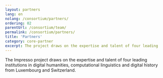 ```yaml
---
layout: partners
lang: en
nolang: /consortium/partners/
ordering: 02
parentUrl: /consortium/team/
permalink: /consortium/partners/
title: 'Partners'
category: core-partner
excerpt: The project draws on the expertise and talent of four leading institutions.
---
```


The Impresso project draws on the expertise and talent of four leading institutions in digital humanities, computational linguistics and digital history from Luxembourg and Switzerland.
